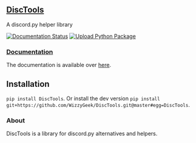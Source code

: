 ## [DiscTools](https://github.com/WizzyGeek/DiscTools)

A discord.py helper library <br/>

[![Documentation Status](https://readthedocs.org/projects/disctools/badge/?version=latest)](https://disctools.readthedocs.io/en/latest/?badge=latest)
[![Upload Python Package](https://github.com/WizzyGeek/DiscTools/actions/workflows/python-publish.yml/badge.svg)](https://github.com/WizzyGeek/DiscTools/actions/workflows/python-publish.yml)

### [Documentation](https://disctools.readthedocs.io)

The documentation is available over [here](https://disctools.readthedocs.io).

## Installation

``pip install DiscTools``.
Or install the dev version ``pip install git+https://github.com/WizzyGeek/DiscTools.git@master#egg=DiscTools``.

### About

DiscTools is a library for discord.py alternatives and helpers.
